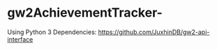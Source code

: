 # gw2AchievementTracker-
Using Python 3
Dependencies: 
 https://github.com/JuxhinDB/gw2-api-interface
